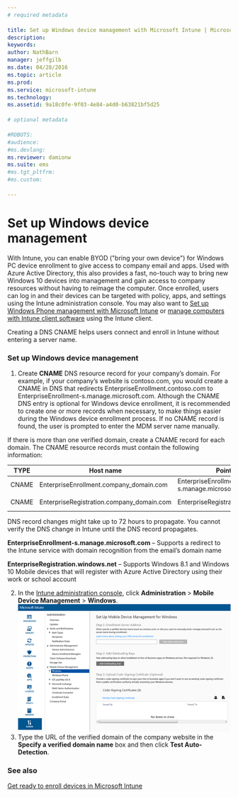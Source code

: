 ```yaml
---
# required metadata

title: Set up Windows device management with Microsoft Intune | Microsoft Intune
description:
keywords:
author: NathBarn
manager: jeffgilb
ms.date: 04/28/2016
ms.topic: article
ms.prod:
ms.service: microsoft-intune
ms.technology:
ms.assetid: 9a18c0fe-9f03-4e84-a4d0-b63821bf5d25

# optional metadata

#ROBOTS:
#audience:
#ms.devlang:
ms.reviewer: damionw
ms.suite: ems
#ms.tgt_pltfrm:
#ms.custom:

---
```


# Set up Windows device management
With Intune, you can enable BYOD ("bring your own device") for Windows PC device enrollment to give access to company email and apps. Used with Azure Active Directory, this also provides a fast, no-touch way to bring new Windows 10 devices into management and gain access to company resources without having to reimage the computer. Once enrolled, users can log in and their devices can be targeted with policy, apps, and settings using the Intune administration console. You may also want to [Set up Windows Phone management with Microsoft Intune](set-up-windows-phone-management-with-microsoft-intune.md) or [manage computers with Intune client software](manage-windows-pcs-with-microsoft-intune.md) using the Intune client.

Creating a DNS CNAME helps users connect and enroll in Intune without entering a server name.

### Set up Windows device management

  1.  Create **CNAME** DNS resource record for your company’s domain. For example, if your company’s website is contoso.com, you would create a CNAME in DNS that redirects EnterpriseEnrollment.contoso.com to EnterpriseEnrollment-s.manage.microsoft.com. Although the CNAME DNS entry is optional for Windows device enrollment, it is recommended to create one or more records when necessary, to make things easier during the Windows device enrollment process. If no CNAME record is found, the user is prompted to enter the MDM server name manually.

  If there is more than one verified domain, create a CNAME record for each domain. The CNAME resource records must contain the following information:

  |TYPE|Host name|Points to|TTL|
  |--------|-------------|-------------|-------|
  |CNAME|EnterpriseEnrollment.company_domain.com|EnterpriseEnrollment-s.manage.microsoft.com |1 Hour|
  |CNAME|EnterpriseRegistration.company_domain.com|EnterpriseRegistration.windows.net|1 Hour|

  DNS record changes might take up to 72 hours to propagate. You cannot verify the DNS change in Intune until the DNS record propagates.

  **EnterpriseEnrollment-s.manage.microsoft.com** – Supports a redirect to the Intune service with domain recognition from the email’s domain name

  **EnterpriseRegistration.windows.net** – Supports Windows 8.1 and Windows 10 Mobile devices that will register with Azure Active Directory using their work or school account

  2.  In the [Intune administration console](http://manage.microsoft.com), click **Administration** &gt; **Mobile Device Management** &gt; **Windows**.
  ![Windows device management dialog box](../media/enroll-intune-winenr.png)
  3.  Type the URL of the verified domain of the company website in the **Specify a verified domain name** box and then click **Test Auto-Detection**.

### See also
[Get ready to enroll devices in Microsoft Intune](get-ready-to-enroll-devices-in-microsoft-intune.md)
